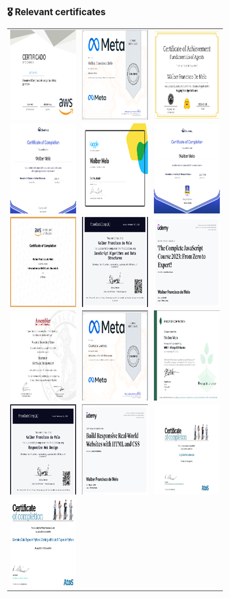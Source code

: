 ## 🎖️ Relevant certificates

<table>
  <tr>
    <td><img src="AWS Generative AI.png" alt="AWS Generative AI Certificate" width="300" height="210"/></td>
    <td><img src="Advanced React Meta.png" alt="Advanced React Meta Certificate" width="300" height="210"/></td>
    <td><img src="/Fundamentals of AI Agents.jpeg" alt="Fundamentals of AI Agents" width="300" height="210"/></td>
  </tr>
  <tr>
    <td><img src="Cloudinary for React Developers.png" alt="Cloudinary for React Developers Certificate" width="300" height="210"/></td>
    <td><img src="Data Visualization.png" alt="Kaggle Data Visualization" width="300" height="210"/></td>
    <td><img src="Introduction to Cloudinary for Node.js Developers.png" alt="Introduction to Cloudinary for Node.js Developers Certificate" width="300" height="210"/></td>
  </tr>
  <tr>
    <td><img src="Introduction to elastick AWS.png" alt="Introduction to Elastic AWS Certificate" width="300" height="210"/></td>
    <td><img src="JavaScript Algorithms and Data Structures.png" alt="JavaScript Algorithms and Data Structures Certificate" width="300" height="210"/></td>
    <td><img src="JavaScript.png" alt="JavaScript Certificate" width="300" height="210"/></td>
  </tr>
  <tr>
    <td><img src="Master in Software Development.png" alt="Master in Software Development Certificate" width="300" height="210"/></td>
    <td><img src="Meta - Introduction to Front-End Development.png" alt="Meta Introduction to Front-End Development Certificate" width="300" height="210"/></td>
    <td><img src="MongoDB basics.png" alt="MongoDB Basics Certificate" width="300" height="210"/></td>
  </tr>
  <tr>
    <td><img src="Responsive Web Design.png" alt="Responsive Web Design Certificate" width="300" height="210"/></td>
    <td><img src="Responsive websites html and css.png" alt="Responsive Websites HTML and CSS Certificate" width="300" height="210"/></td>
    <td><img src="Big Data basic fundamentals.png" alt="Big Data Basic Fundamentals Certificate" width="300" height="210"/></td>
  </tr>
  <tr>
    <td><img src="Complex Data Types in Python - Working with Lists & Tuples in Python.png" alt="Complex Data Types in Python Certificate" width="300" height="210"/></td>
    <td></td>
    <td></td>
  </tr>
</table>
